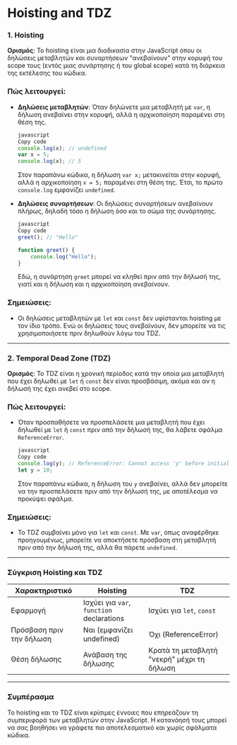 # Hoisting and TDZ

### 1. Hoisting

**Ορισμός**: Το hoisting είναι μια διαδικασία στην JavaScript όπου οι δηλώσεις μεταβλητών και συναρτήσεων "ανεβαίνουν" στην κορυφή του scope τους (εντός μιας συνάρτησης ή του global scope) κατά τη διάρκεια της εκτέλεσης του κώδικα.

### Πώς λειτουργεί:

- **Δηλώσεις μεταβλητών**: Όταν δηλώνετε μια μεταβλητή με `var`, η δήλωση ανεβαίνει στην κορυφή, αλλά η αρχικοποίηση παραμένει στη θέση της.
    
    ```jsx
    javascript
    Copy code
    console.log(x); // undefined
    var x = 5;
    console.log(x); // 5
    
    ```
    
    Στον παραπάνω κώδικα, η δήλωση `var x;` μετακινείται στην κορυφή, αλλά η αρχικοποίηση `x = 5;` παραμένει στη θέση της. Έτσι, το πρώτο `console.log` εμφανίζει `undefined`.
    
- **Δηλώσεις συναρτήσεων**: Οι δηλώσεις συναρτήσεων ανεβαίνουν πλήρως, δηλαδή τόσο η δήλωση όσο και το σώμα της συνάρτησης.
    
    ```jsx
    javascript
    Copy code
    greet(); // "Hello"
    
    function greet() {
        console.log("Hello");
    }
    
    ```
    
    Εδώ, η συνάρτηση `greet` μπορεί να κληθεί πριν από την δήλωσή της, γιατί και η δήλωση και η αρχικοποίηση ανεβαίνουν.
    

### Σημειώσεις:

- Οι δηλώσεις μεταβλητών με `let` και `const` δεν υφίστανται hoisting με τον ίδιο τρόπο. Ενώ οι δηλώσεις τους ανεβαίνουν, δεν μπορείτε να τις χρησιμοποιήσετε πριν δηλωθούν λόγω του TDZ.

---

### 2. Temporal Dead Zone (TDZ)

**Ορισμός**: Το TDZ είναι η χρονική περίοδος κατά την οποία μια μεταβλητή που έχει δηλωθεί με `let` ή `const` δεν είναι προσβάσιμη, ακόμα και αν η δήλωσή της έχει ανεβεί στο scope.

### Πώς λειτουργεί:

- Όταν προσπαθήσετε να προσπελάσετε μια μεταβλητή που έχει δηλωθεί με `let` ή `const` πριν από την δήλωσή της, θα λάβετε σφάλμα `ReferenceError`.
    
    ```jsx
    javascript
    Copy code
    console.log(y); // ReferenceError: Cannot access 'y' before initialization
    let y = 10;
    
    ```
    
    Στον παραπάνω κώδικα, η δήλωση του `y` ανεβαίνει, αλλά δεν μπορείτε να την προσπελάσετε πριν από την δήλωσή της, με αποτέλεσμα να προκύψει σφάλμα.
    

### Σημειώσεις:

- Το TDZ συμβαίνει μόνο για `let` και `const`. Με `var`, όπως αναφέρθηκε προηγουμένως, μπορείτε να αποκτήσετε πρόσβαση στη μεταβλητή πριν από την δήλωσή της, αλλά θα πάρετε `undefined`.

---

### Σύγκριση Hoisting και TDZ

| Χαρακτηριστικό | Hoisting | TDZ |
| --- | --- | --- |
| Εφαρμογή | Ισχύει για `var`, `function` declarations | Ισχύει για `let`, `const` |
| Πρόσβαση πριν την δήλωση | Ναι (εμφανίζει undefined) | Όχι (ReferenceError) |
| Θέση δήλωσης | Ανάβαση της δήλωσης | Κρατά τη μεταβλητή "νεκρή" μέχρι τη δήλωση |

---

### Συμπέρασμα

Το hoisting και το TDZ είναι κρίσιμες έννοιες που επηρεάζουν τη συμπεριφορά των μεταβλητών στην JavaScript. Η κατανόησή τους μπορεί να σας βοηθήσει να γράφετε πιο αποτελεσματικό και χωρίς σφάλματα κώδικα.